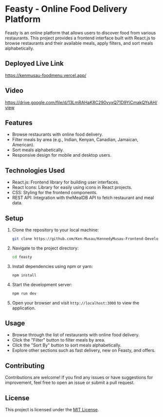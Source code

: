 # Feasty - Online Food Delivery Platform

Feasty is an online platform that allows users to discover food from various restaurants. This project provides a frontend interface built with React.js to browse restaurants and their available meals, apply filters, and sort meals alphabetically.

## Deployed Live Link

https://kenmusau-foodmenu.vercel.app/

## Video

https://drive.google.com/file/d/13LmRAHaK8C290vyxQ71D9YiCmakQYsAH/view

## Features

- Browse restaurants with online food delivery.
- Filter meals by area (e.g., Indian, Kenyan, Canadian, Jamaican, American).
- Sort meals alphabetically.
- Responsive design for mobile and desktop users.

## Technologies Used

- React.js: Frontend library for building user interfaces.
- React Icons: Library for easily using icons in React projects.
- CSS: Styling for the frontend components.
- REST API: Integration with theMealDB API to fetch restaurant and meal data.

## Setup

1. Clone the repository to your local machine:

   ```bash
   git clone https://github.com/Ken-Musau/KennedyMusau-Frontend-Developer.git
   ```

2. Navigate to the project directory:

   ```bash
   cd feasty
   ```

3. Install dependencies using npm or yarn:

   ```bash
   npm install
   ```

4. Start the development server:

   ```bash
   npm run dev
   ```

5. Open your browser and visit `http://localhost:3000` to view the application.

## Usage

- Browse through the list of restaurants with online food delivery.
- Click the "Filter" button to filter meals by area.
- Click the "Sort By" button to sort meals alphabetically.
- Explore other sections such as fast delivery, new on Feasty, and offers.

## Contributing

Contributions are welcome! If you find any issues or have suggestions for improvement, feel free to open an issue or submit a pull request.

## License

This project is licensed under the [MIT License](LICENSE).

